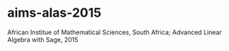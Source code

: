 aims-alas-2015
==============

African Institue of Mathematical Sciences, South Africa; Advanced Linear Algebra with Sage, 2015
